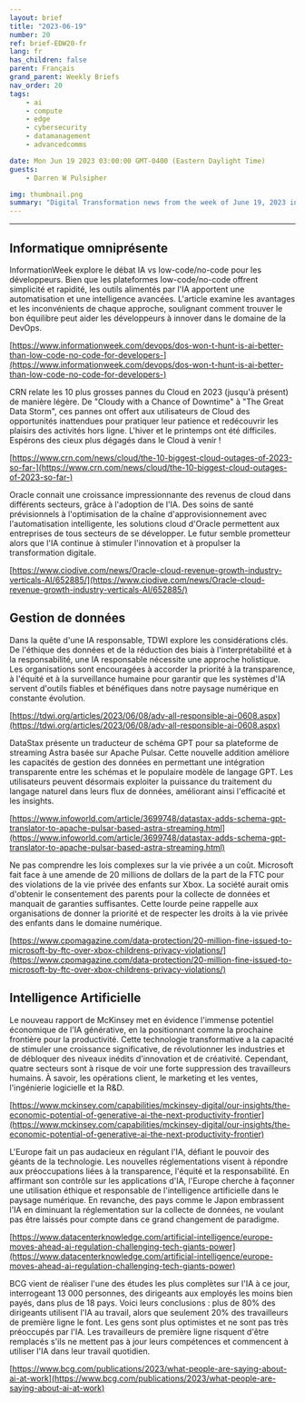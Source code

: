 ```yaml
---
layout: brief
title: "2023-06-19"
number: 20
ref: brief-EDW20-fr
lang: fr
has_children: false
parent: Français
grand_parent: Weekly Briefs
nav_order: 20
tags:
    - ai
    - compute
    - edge
    - cybersecurity
    - datamanagement
    - advancedcomms

date: Mon Jun 19 2023 03:00:00 GMT-0400 (Eastern Daylight Time)
guests:
    - Darren W Pulsipher

img: thumbnail.png
summary: "Digital Transformation news from the week of June 19, 2023 including stories of managers replacing workers with AI, Cloud outages again, and privacy laws taking a bite out of big tech."
---
```




---

## Informatique omniprésente

InformationWeek explore le débat IA vs low-code/no-code pour les développeurs. Bien que les plateformes low-code/no-code offrent simplicité et rapidité, les outils alimentés par l'IA apportent une automatisation et une intelligence avancées. L'article examine les avantages et les inconvénients de chaque approche, soulignant comment trouver le bon équilibre peut aider les développeurs à innover dans le domaine de la DevOps.

[https://www.informationweek.com/devops/dos-won-t-hunt-is-ai-better-than-low-code-no-code-for-developers-](https://www.informationweek.com/devops/dos-won-t-hunt-is-ai-better-than-low-code-no-code-for-developers-)

CRN relate les 10 plus grosses pannes du Cloud en 2023 (jusqu'à présent) de manière légère. De "Cloudy with a Chance of Downtime" à "The Great Data Storm", ces pannes ont offert aux utilisateurs de Cloud des opportunités inattendues pour pratiquer leur patience et redécouvrir les plaisirs des activités hors ligne. L'hiver et le printemps ont été difficiles. Espérons des cieux plus dégagés dans le Cloud à venir !

[https://www.crn.com/news/cloud/the-10-biggest-cloud-outages-of-2023-so-far-](https://www.crn.com/news/cloud/the-10-biggest-cloud-outages-of-2023-so-far-)

Oracle connait une croissance impressionnante des revenus de cloud dans différents secteurs, grâce à l'adoption de l'IA. Des soins de santé prévisionnels à l'optimisation de la chaîne d'approvisionnement avec l'automatisation intelligente, les solutions cloud d'Oracle permettent aux entreprises de tous secteurs de se développer. Le futur semble prometteur alors que l'IA continue à stimuler l'innovation et à propulser la transformation digitale.

[https://www.ciodive.com/news/Oracle-cloud-revenue-growth-industry-verticals-AI/652885/](https://www.ciodive.com/news/Oracle-cloud-revenue-growth-industry-verticals-AI/652885/)

## Gestion de données

Dans la quête d'une IA responsable, TDWI explore les considérations clés. De l'éthique des données et de la réduction des biais à l'interprétabilité et à la responsabilité, une IA responsable nécessite une approche holistique. Les organisations sont encouragées à accorder la priorité à la transparence, à l'équité et à la surveillance humaine pour garantir que les systèmes d'IA servent d'outils fiables et bénéfiques dans notre paysage numérique en constante évolution.

[https://tdwi.org/articles/2023/06/08/adv-all-responsible-ai-0608.aspx](https://tdwi.org/articles/2023/06/08/adv-all-responsible-ai-0608.aspx)

DataStax présente un traducteur de schéma GPT pour sa plateforme de streaming Astra basée sur Apache Pulsar. Cette nouvelle addition améliore les capacités de gestion des données en permettant une intégration transparente entre les schémas et le populaire modèle de langage GPT. Les utilisateurs peuvent désormais exploiter la puissance du traitement du langage naturel dans leurs flux de données, améliorant ainsi l'efficacité et les insights.

[https://www.infoworld.com/article/3699748/datastax-adds-schema-gpt-translator-to-apache-pulsar-based-astra-streaming.html](https://www.infoworld.com/article/3699748/datastax-adds-schema-gpt-translator-to-apache-pulsar-based-astra-streaming.html)

Ne pas comprendre les lois complexes sur la vie privée a un coût. Microsoft fait face à une amende de 20 millions de dollars de la part de la FTC pour des violations de la vie privée des enfants sur Xbox. La société aurait omis d'obtenir le consentement des parents pour la collecte de données et manquait de garanties suffisantes. Cette lourde peine rappelle aux organisations de donner la priorité et de respecter les droits à la vie privée des enfants dans le domaine numérique.

[https://www.cpomagazine.com/data-protection/20-million-fine-issued-to-microsoft-by-ftc-over-xbox-childrens-privacy-violations/](https://www.cpomagazine.com/data-protection/20-million-fine-issued-to-microsoft-by-ftc-over-xbox-childrens-privacy-violations/)

## Intelligence Artificielle

Le nouveau rapport de McKinsey met en évidence l'immense potentiel économique de l'IA générative, en la positionnant comme la prochaine frontière pour la productivité. Cette technologie transformative a la capacité de stimuler une croissance significative, de révolutionner les industries et de débloquer des niveaux inédits d'innovation et de créativité. Cependant, quatre secteurs sont à risque de voir une forte suppression des travailleurs humains. À savoir, les opérations client, le marketing et les ventes, l'ingénierie logicielle et la R&D.

[https://www.mckinsey.com/capabilities/mckinsey-digital/our-insights/the-economic-potential-of-generative-ai-the-next-productivity-frontier](https://www.mckinsey.com/capabilities/mckinsey-digital/our-insights/the-economic-potential-of-generative-ai-the-next-productivity-frontier)

L'Europe fait un pas audacieux en régulant l'IA, défiant le pouvoir des géants de la technologie. Les nouvelles réglementations visent à répondre aux préoccupations liées à la transparence, l'équité et la responsabilité. En affirmant son contrôle sur les applications d'IA, l'Europe cherche à façonner une utilisation éthique et responsable de l'intelligence artificielle dans le paysage numérique. En revanche, des pays comme le Japon embrassent l'IA en diminuant la réglementation sur la collecte de données, ne voulant pas être laissés pour compte dans ce grand changement de paradigme.

[https://www.datacenterknowledge.com/artificial-intelligence/europe-moves-ahead-ai-regulation-challenging-tech-giants-power](https://www.datacenterknowledge.com/artificial-intelligence/europe-moves-ahead-ai-regulation-challenging-tech-giants-power)

BCG vient de réaliser l'une des études les plus complètes sur l'IA à ce jour, interrogeant 13 000 personnes, des dirigeants aux employés les moins bien payés, dans plus de 18 pays. Voici leurs conclusions : plus de 80% des dirigeants utilisent l'IA au travail, alors que seulement 20% des travailleurs de première ligne le font. Les gens sont plus optimistes et ne sont pas très préoccupés par l'IA. Les travailleurs de première ligne risquent d'être remplacés s'ils ne mettent pas à jour leurs compétences et commencent à utiliser l'IA dans leur travail quotidien.

[https://www.bcg.com/publications/2023/what-people-are-saying-about-ai-at-work](https://www.bcg.com/publications/2023/what-people-are-saying-about-ai-at-work)


